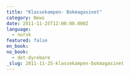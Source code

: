```yaml
---
title: "Klassekampen- Bokmagasinet"
category: News
date: 2011-11-25T12:00:00.000Z
language:
  - norsk
featured: false
en_book:
no_book:
  - det-dyrebare
_slug: 2011-11-25-klassekampen-bokmagasinet
---
```

